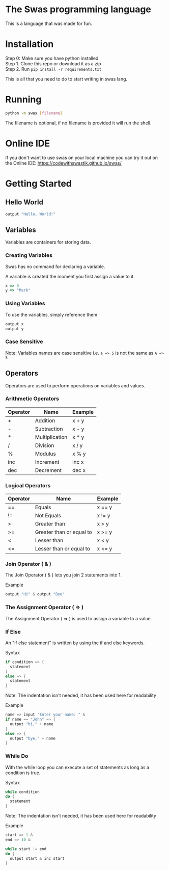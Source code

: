 # The Swas programming language
This is a language that was made for fun.

# Installation
Step 0: Make sure you have python installed <br>
Step 1. Clone this repo or download it as a zip <br>
Step 2. Run `pip install -r requirements.txt`

This is all that you need to do to start writing in swas lang.

# Running 
```bash
python -m swas [filename]
```
The filename is optional, if no filename is provided it will run the shell.

# Online IDE 
If you don't want to use swas on your local machine you can try it out on the Online IDE: https://codewithswastik.github.io/swas/

# Getting Started

## Hello World
```js
output "Hello, World!"
```

## Variables
Variables are containers for storing data.

### Creating Variables
Swas has no command for declaring a variable.

A variable is created the moment you first assign a value to it.

```js
x => 5
y => "Mark"
```

### Using Variables
To use the variables, simply reference them

```js
output x
output y
```

### Case Sensitive 
Note: Variables names are case sensitive i.e. `a => 5` is not the same as `A => 5`

## Operators
Operators are used to perform operations on variables and values.

### Arithmetic Operators

| Operator | Name           | Example |
|----------|----------------|---------|
| +        | Addition       | x + y   |
| -        | Subtraction    | x - y   |
| *        | Multiplication | x * y   |
| /        | Division       | x / y   |
| %        | Modulus        | x % y   |
| inc      | Increment      | inc x   |
| dec      | Decrement      | dec x   |

### Logical Operators
| Operator | Name                     | Example |
|----------|--------------------------|---------|
| ==       | Equals                   | x == y  |
| !=       | Not Equals               | x != y  |
| >        | Greater than             | x > y   |
| >=       | Greater than or equal to | x >= y  |
| <        | Lesser than              | x < y   |
| <=       | Lesser than or equal to  | x <= y  |


### Join Operator ( & )
The Join Operator ( & ) lets you join 2 statements into 1. 

Example
```js
output "Hi" & output "Bye"
```

### The Assignment Operator ( => )
The Assignment Operator ( => ) is used to assign a variable to a value.


### If Else 
An "if else statement" is written by using the if and else keywords.

Syntax
```cpp
if condition => {
  statement 
}
else => {
  statement 
}
```
Note: The indentation isn't needed, it has been used here for readability

Example
```cpp
name => input "Enter your name: " &
if name == "John" => {
  output "hi," + name 
}
else => {
  output "bye," + name 
}
```

### While Do
With the while loop you can execute a set of statements as long as a condition is true.

Syntax
```cpp
while condition 
do {
  statement
}
```

Note: The indentation isn't needed, it has been used here for readability

Example
```cpp
start => 1 &
end => 10 &

while start != end
do {
  output start & inc start 
}
```
